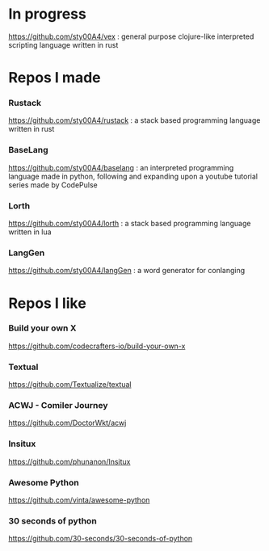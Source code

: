 # In progress

https://github.com/sty00A4/vex
: general purpose clojure-like interpreted scripting language written in rust

# Repos I made

### Rustack
https://github.com/sty00A4/rustack
: a stack based programming language written in rust

### BaseLang
https://github.com/sty00A4/baselang
: an interpreted programming language made in python, following and expanding upon a youtube tutorial series made by CodePulse

### Lorth
https://github.com/sty00A4/lorth
: a stack based programming language written in lua

### LangGen
https://github.com/sty00A4/langGen
: a word generator for conlanging

# Repos I like

### Build your own X
https://github.com/codecrafters-io/build-your-own-x
### Textual
https://github.com/Textualize/textual
### ACWJ - Comiler Journey
https://github.com/DoctorWkt/acwj
### Insitux
https://github.com/phunanon/Insitux
### Awesome Python
https://github.com/vinta/awesome-python
### 30 seconds of python
https://github.com/30-seconds/30-seconds-of-python

